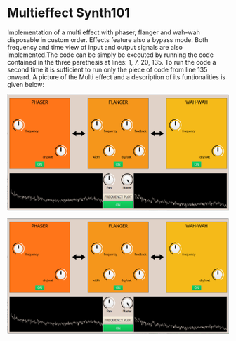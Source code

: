 <h1>Multieffect Synth101</h1>
 <p>Implementation of a multi effect with phaser, flanger and wah-wah disposable in custom order. Effects feature also a bypass mode. Both frequency and time view of input and output signals are also implemented.The code can be simply be executed by running the code contained in the three parethesis at lines: 1, 7, 20, 135. To run the code a second time it is sufficient to run only the piece of code from line 135 onward. A picture of the Multi effect and a description of its funtionalities is given below:</p>
 
 
 ![Frequency visualization](https://github.com/MarcoPelazza/Synth101/blob/main/multieffect_frequency.png)
 
 ![Frequencyu visualization](https://github.com/MarcoPelazza/Synth101/blob/main/multieffect_frequency.png)
 
